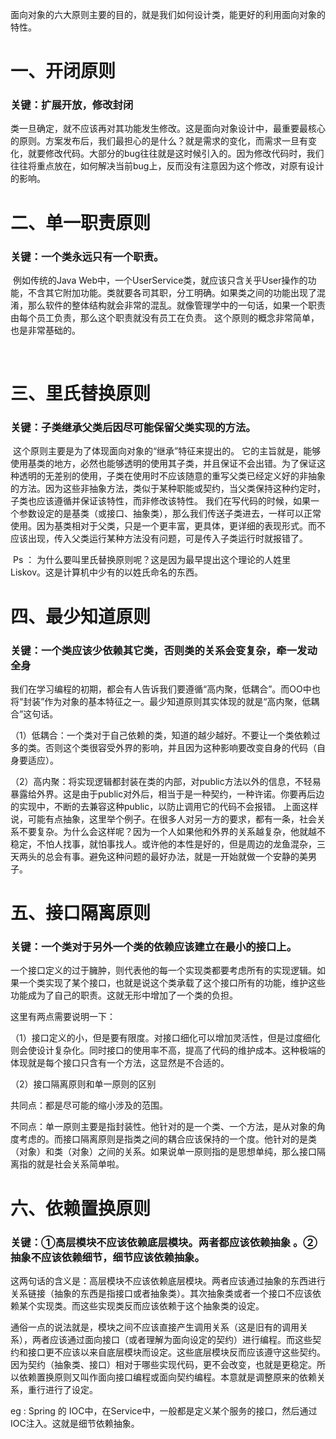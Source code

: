 面向对象的六大原则主要的目的，就是我们如何设计类，能更好的利用面向对象的特性。

# 一、开闭原则

### 	关键：扩展开放，修改封闭

类一旦确定，就不应该再对其功能发生修改。这是面向对象设计中，最重要最核心的原则。方案发布后，我们最担心的是什么？就是需求的变化，而需求一旦有变化，就要修改代码。大部分的bug往往就是这时候引入的。因为修改代码时，我们往往将重点放在，如何解决当前bug上，反而没有注意因为这个修改，对原有设计的影响。



# 二、单一职责原则

### 	关键：一个类永远只有一个职责。

​	例如传统的Java Web中，一个UserService类，就应该只含关乎User操作的功能，不含其它附加功能。类就要各司其职，分工明确。如果类之间的功能出现了混淆，那么软件的整体结构就会非常的混乱。就像管理学中的一句话，如果一个职责由每个员工负责，那么这个职责就没有员工在负责。 这个原则的概念非常简单，也是非常基础的。

​	

# 三、里氏替换原则

### 	关键：子类继承父类后因尽可能保留父类实现的方法。

​	 这个原则主要是为了体现面向对象的“继承”特征来提出的。 它的主旨就是，能够使用基类的地方，必然也能够透明的使用其子类，并且保证不会出错。为了保证这种透明的无差别的使用，子类在使用时不应该随意的重写父类已经定义好的非抽象的方法。因为这些非抽象方法，类似于某种职能或契约，当父类保持这种约定时，子类也应该遵循并保证该特性，而非修改该特性。 我们在写代码的时候，如果一个参数设定的是基类（或接口、抽象类），那么我们传送子类进去，一样可以正常使用。因为基类相对于父类，只是一个更丰富，更具体，更详细的表现形式。而不应该出现，传入父类运行某种方法没有问题，可是传入子类运行时就报错了。

​	Ps ： 为什么要叫里氏替换原则呢？这是因为最早提出这个理论的人姓里Liskov。这是计算机中少有的以姓氏命名的东西。





# 四、最少知道原则

### 	关键：一个类应该少依赖其它类，否则类的关系会变复杂，牵一发动全身

​	我们在学习编程的初期，都会有人告诉我们要遵循“高内聚，低耦合”。而OO中也将“封装”作为对象的基本特征之一。最少知道原则其实体现的就是“高内聚，低耦合”这句话。

（1）低耦合：一个类对于自己依赖的类，知道的越少越好。不要让一个类依赖过多的类。否则这个类很容受外界的影响，并且因为这种影响要改变自身的代码（自身要适应）。

（2）高内聚：将实现逻辑都封装在类的内部，对public方法以外的信息，不轻易暴露给外界。这是由于public对外后，相当于是一种契约，一种许诺。你要再后边的实现中，不断的去兼容这种public，以防止调用它的代码不会报错。 上面这样说，可能有点抽象，这里举个例子。在很多人对另一方的要求，都有一条，社会关系不要复杂。为什么会这样呢？因为一个人如果他和外界的关系越复杂，他就越不稳定，不怕人找事，就怕事找人。或许他的本性是好的，但是周边的龙鱼混杂，三天两头的总会有事。避免这种问题的最好办法，就是一开始就做一个安静的美男子。  



# 五、接口隔离原则

### 	关键：一个类对于另外一个类的依赖应该建立在最小的接口上。

​	一个接口定义的过于臃肿，则代表他的每一个实现类都要考虑所有的实现逻辑。如果一个类实现了某个接口，也就是说这个类承载了这个接口所有的功能，维护这些功能成为了自己的职责。这就无形中增加了一个类的负担。

这里有两点需要说明一下：

（1）接口定义的小，但是要有限度。对接口细化可以增加灵活性，但是过度细化则会使设计复杂化。同时接口的使用率不高，提高了代码的维护成本。这种极端的体现就是每个接口只含有一个方法，这显然是不合适的。

（2）接口隔离原则和单一原则的区别

共同点：都是尽可能的缩小涉及的范围。

不同点：单一原则主要是指封装性。他针对的是一个类、一个方法，是从对象的角度考虑的。而接口隔离原则是指类之间的耦合应该保持的一个度。他针对的是类（对象）和类（对象）之间的关系。如果说单一原则指的是思想单纯，那么接口隔离指的就是社会关系简单啦。



# 六、依赖置换原则

### 	关键：①高层模块不应该依赖底层模块。两者都应该依赖抽象 。②抽象不应该依赖细节，细节应该依赖抽象。

​	这两句话的含义是：高层模块不应该依赖底层模块。两者应该通过抽象的东西进行关系链接（抽象的东西是指接口或者抽象类）。其次抽象类或者一个接口不应该依赖某个实现类。而这些实现类反而应该依赖于这个抽象类的设定。

通俗一点的说法就是，模块之间不应该直接产生调用关系（这是旧有的调用关系），两者应该通过面向接口（或者理解为面向设定的契约）进行编程。而这些契约和接口更不应该以来自底层模块而设定。这些底层模块反而应该遵守这些契约。因为契约（抽象类、接口）相对于哪些实现代码，更不会改变，也就是更稳定。所以依赖置换原则又叫作面向接口编程或面向契约编程。本意就是调整原来的依赖关系，重行进行了设定。  

eg : Spring 的 IOC中，在Service中，一般都是定义某个服务的接口，然后通过IOC注入。这就是细节依赖抽象。





